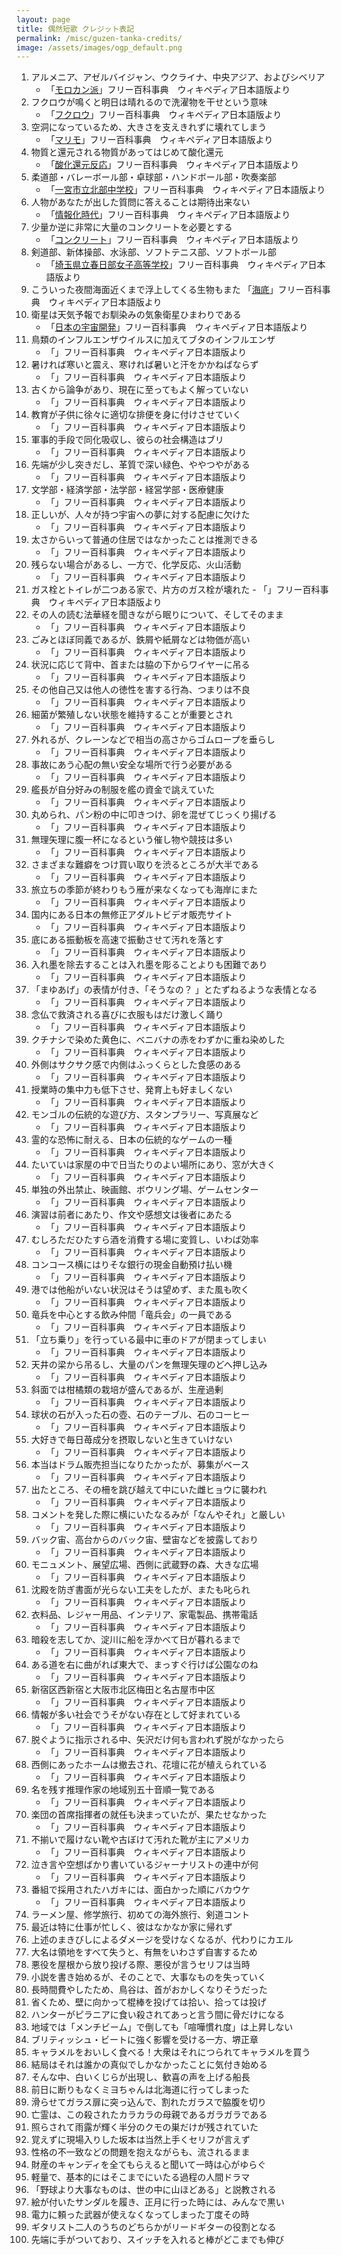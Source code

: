 ```yaml
---
layout: page
title: 偶然短歌 クレジット表記
permalink: /misc/guzen-tanka-credits/
image: /assets/images/ogp_default.png
---
```


1. アルメニア、アゼルバイジャン、ウクライナ、中央アジア、およびシベリア
    - 「[モロカン派](https://ja.wikipedia.org/w/index.php?title=%E3%83%A2%E3%83%AD%E3%82%AB%E3%83%B3%E6%B4%BE&oldid=101315079)」フリー百科事典　ウィキペディア日本語版より
2. フクロウが鳴くと明日は晴れるので洗濯物を干せという意味
    - 「[フクロウ](https://ja.wikipedia.org/w/index.php?title=%E3%83%95%E3%82%AF%E3%83%AD%E3%82%A6&oldid=101570962)」フリー百科事典　ウィキペディア日本語版より
3. 空洞になっているため、大きさを支えきれずに壊れてしまう
    - 「[マリモ](https://ja.wikipedia.org/w/index.php?title=%E3%83%9E%E3%83%AA%E3%83%A2&oldid=100857376)」フリー百科事典　ウィキペディア日本語版より
4. 物質と還元される物質があってはじめて酸化還元
    - 「[酸化還元反応](https://ja.wikipedia.org/w/index.php?title=%E9%85%B8%E5%8C%96%E9%82%84%E5%85%83%E5%8F%8D%E5%BF%9C&oldid=102664116)」フリー百科事典　ウィキペディア日本語版より
5. 柔道部・バレーボール部・卓球部・ハンドボール部・吹奏楽部
    - 「[一宮市立北部中学校](https://ja.wikipedia.org/w/index.php?title=%E4%B8%80%E5%AE%AE%E5%B8%82%E7%AB%8B%E5%8C%97%E9%83%A8%E4%B8%AD%E5%AD%A6%E6%A0%A1&oldid=52497132)」フリー百科事典　ウィキペディア日本語版より
6. 人物があなたが出した質問に答えることは期待出来ない
    - 「[情報化時代](https://ja.wikipedia.org/w/index.php?title=%E6%83%85%E5%A0%B1%E5%8C%96%E6%99%82%E4%BB%A3&oldid=94779536)」フリー百科事典　ウィキペディア日本語版より
7. 少量か逆に非常に大量のコンクリートを必要とする
    - 「[コンクリート](https://ja.wikipedia.org/w/index.php?title=%E3%82%B3%E3%83%B3%E3%82%AF%E3%83%AA%E3%83%BC%E3%83%88&oldid=102306968)」フリー百科事典　ウィキペディア日本語版より
8. 剣道部、新体操部、水泳部、ソフトテニス部、ソフトボール部
    - 「[埼玉県立春日部女子高等学校](https://ja.wikipedia.org/w/index.php?title=%E5%9F%BC%E7%8E%89%E7%9C%8C%E7%AB%8B%E6%98%A5%E6%97%A5%E9%83%A8%E5%A5%B3%E5%AD%90%E9%AB%98%E7%AD%89%E5%AD%A6%E6%A0%A1&oldid=101878595)」フリー百科事典　ウィキペディア日本語版より
9.  こういった夜間海面近くまで浮上してくる生物もまた
    「[海底](https://ja.wikipedia.org/w/index.php?title=%E6%B5%B7%E5%BA%95&oldid=99798750)」フリー百科事典　ウィキペディア日本語版より
10. 衛星は天気予報でお馴染みの気象衛星ひまわりである
    - 「[日本の宇宙開発](https://ja.wikipedia.org/w/index.php?title=%E6%97%A5%E6%9C%AC%E3%81%AE%E5%AE%87%E5%AE%99%E9%96%8B%E7%99%BA&oldid=52705854)」フリー百科事典　ウィキペディア日本語版より
11. 鳥類のインフルエンザウイルスに加えてブタのインフルエンザ
    - 「[]()」フリー百科事典　ウィキペディア日本語版より
12. 暑ければ寒いと震え、寒ければ暑いと汗をかかねばならず
    - 「[]()」フリー百科事典　ウィキペディア日本語版より
13. 古くから論争があり、現在に至ってもよく解っていない
    - 「[]()」フリー百科事典　ウィキペディア日本語版より
14. 教育が子供に徐々に適切な排便を身に付けさせていく
    - 「[]()」フリー百科事典　ウィキペディア日本語版より
15. 軍事的手段で同化吸収し、彼らの社会構造はブリ
    - 「[]()」フリー百科事典　ウィキペディア日本語版より
16. 先端が少し突きだし、革質で深い緑色、ややつやがある
    - 「[]()」フリー百科事典　ウィキペディア日本語版より
17. 文学部・経済学部・法学部・経営学部・医療健康
    - 「[]()」フリー百科事典　ウィキペディア日本語版より
18. 正しいが、人々が持つ宇宙への夢に対する配慮に欠けた
    - 「[]()」フリー百科事典　ウィキペディア日本語版より
19. 太さからいって普通の住居ではなかったことは推測できる
    - 「[]()」フリー百科事典　ウィキペディア日本語版より
20. 残らない場合があるし、一方で、化学反応、火山活動
    - 「[]()」フリー百科事典　ウィキペディア日本語版より
21.  ガス栓とトイレが二つある家で、片方のガス栓が壊れた
    - 「[]()」フリー百科事典　ウィキペディア日本語版より
22. その人の読む法華経を聞きながら眠りについて、そしてそのまま
    - 「[]()」フリー百科事典　ウィキペディア日本語版より
23. ごみとほぼ同義であるが、鉄屑や紙屑などは物価が高い
    - 「[]()」フリー百科事典　ウィキペディア日本語版より
24. 状況に応じて背中、首または脇の下からワイヤーに吊る
    - 「[]()」フリー百科事典　ウィキペディア日本語版より
25. その他自己又は他人の徳性を害する行為、つまりは不良
    - 「[]()」フリー百科事典　ウィキペディア日本語版より
26. 細菌が繁殖しない状態を維持することが重要とされ
    - 「[]()」フリー百科事典　ウィキペディア日本語版より
27. 外れるが、クレーンなどで相当の高さからゴムロープを垂らし
    - 「[]()」フリー百科事典　ウィキペディア日本語版より
28. 事故にあう心配の無い安全な場所で行う必要がある
    - 「[]()」フリー百科事典　ウィキペディア日本語版より
29. 艦長が自分好みの制服を艦の資金で誂えていた
    - 「[]()」フリー百科事典　ウィキペディア日本語版より
30. 丸められ、パン粉の中に叩きつけ、卵を混ぜてじっくり揚げる
    - 「[]()」フリー百科事典　ウィキペディア日本語版より
31. 無理矢理に腹一杯になるという催し物や競技は多い
    - 「[]()」フリー百科事典　ウィキペディア日本語版より
32. さまざまな難癖をつけ買い取りを渋るところが大半である
    - 「[]()」フリー百科事典　ウィキペディア日本語版より
33. 旅立ちの季節が終わりもう雁が来なくなっても海岸にまた
    - 「[]()」フリー百科事典　ウィキペディア日本語版より
34. 国内にある日本の無修正アダルトビデオ販売サイト
    - 「[]()」フリー百科事典　ウィキペディア日本語版より
35. 底にある振動板を高速で振動させて汚れを落とす
    - 「[]()」フリー百科事典　ウィキペディア日本語版より
36. 入れ墨を除去することは入れ墨を彫ることよりも困難であり
    - 「[]()」フリー百科事典　ウィキペディア日本語版より
37. 「まゆあげ」の表情が付き、「そうなの？ 」とたずねるような表情となる
    - 「[]()」フリー百科事典　ウィキペディア日本語版より
38. 念仏で救済される喜びに衣服もはだけ激しく踊り
    - 「[]()」フリー百科事典　ウィキペディア日本語版より
39. クチナシで染めた黄色に、ベニバナの赤をわずかに重ね染めした
    - 「[]()」フリー百科事典　ウィキペディア日本語版より
40. 外側はサクサク感で内側はふっくらとした食感のある
    - 「[]()」フリー百科事典　ウィキペディア日本語版より
41. 授業時の集中力も低下させ、発育上も好ましくない
    - 「[]()」フリー百科事典　ウィキペディア日本語版より
42. モンゴルの伝統的な遊び方、スタンプラリー、写真展など
    - 「[]()」フリー百科事典　ウィキペディア日本語版より
43. 霊的な恐怖に耐える、日本の伝統的なゲームの一種
    - 「[]()」フリー百科事典　ウィキペディア日本語版より
44. たいていは家屋の中で日当たりのよい場所にあり、窓が大きく
    - 「[]()」フリー百科事典　ウィキペディア日本語版より
45. 単独の外出禁止、映画館、ボウリング場、ゲームセンター
    - 「[]()」フリー百科事典　ウィキペディア日本語版より
46. 演習は前者にあたり、作文や感想文は後者にあたる
    - 「[]()」フリー百科事典　ウィキペディア日本語版より
47. むしろただひたすら酒を消費する場に変質し、いわば効率
    - 「[]()」フリー百科事典　ウィキペディア日本語版より
48. コンコース横にはりそな銀行の現金自動預け払い機
    - 「[]()」フリー百科事典　ウィキペディア日本語版より
49. 港では他船がいない状況はそうは望めず、また風も吹く
    - 「[]()」フリー百科事典　ウィキペディア日本語版より
50. 竜兵を中心とする飲み仲間「竜兵会」の一員である
    - 「[]()」フリー百科事典　ウィキペディア日本語版より
51. 「立ち乗り」を行っている最中に車のドアが閉まってしまい
    - 「[]()」フリー百科事典　ウィキペディア日本語版より
52. 天井の梁から吊るし、大量のパンを無理矢理のどへ押し込み
    - 「[]()」フリー百科事典　ウィキペディア日本語版より
53. 斜面では柑橘類の栽培が盛んであるが、生産過剰
    - 「[]()」フリー百科事典　ウィキペディア日本語版より
54. 球状の石が入った石の壺、石のテーブル、石のコーヒー
    - 「[]()」フリー百科事典　ウィキペディア日本語版より
55. 大好きで毎日苺成分を摂取しないと生きていけない
    - 「[]()」フリー百科事典　ウィキペディア日本語版より
56. 本当はドラム販売担当になりたかったが、募集がベース
    - 「[]()」フリー百科事典　ウィキペディア日本語版より
57. 出たところ、その柵を跳び越えて中にいた雌ヒョウに襲われ
    - 「[]()」フリー百科事典　ウィキペディア日本語版より
58. コメントを発した際に横にいたなるみが「なんやそれ」と厳しい
    - 「[]()」フリー百科事典　ウィキペディア日本語版より
59. バック宙、高台からのバック宙、壁宙などを披露しており
    - 「[]()」フリー百科事典　ウィキペディア日本語版より
60. モニュメント、展望広場、西側に武蔵野の森、大きな広場
    - 「[]()」フリー百科事典　ウィキペディア日本語版より
61. 沈殿を防ぎ書面が光らない工夫をしたが、またも叱られ
    - 「[]()」フリー百科事典　ウィキペディア日本語版より
62. 衣料品、レジャー用品、インテリア、家電製品、携帯電話
    - 「[]()」フリー百科事典　ウィキペディア日本語版より
63. 暗殺を志してか、淀川に船を浮かべて日が暮れるまで
    - 「[]()」フリー百科事典　ウィキペディア日本語版より
64. ある道を右に曲がれば東大で、まっすぐ行けば公園なのね
    - 「[]()」フリー百科事典　ウィキペディア日本語版より
65. 新宿区西新宿と大阪市北区梅田と名古屋市中区
    - 「[]()」フリー百科事典　ウィキペディア日本語版より
66. 情報が多い社会でうそがない存在として好まれている
    - 「[]()」フリー百科事典　ウィキペディア日本語版より
67. 脱ぐように指示される中、矢沢だけ何も言われず脱がなかったら
    - 「[]()」フリー百科事典　ウィキペディア日本語版より
68. 西側にあったホームは撤去され、花壇に花が植えられている
    - 「[]()」フリー百科事典　ウィキペディア日本語版より
69. 名を残す推理作家の地域別五十音順一覧である
    - 「[]()」フリー百科事典　ウィキペディア日本語版より
70. 楽団の首席指揮者の就任も決まっていたが、果たせなかった
    - 「[]()」フリー百科事典　ウィキペディア日本語版より
71. 不揃いで履けない靴や古ぼけて汚れた靴が主にアメリカ
    - 「[]()」フリー百科事典　ウィキペディア日本語版より
72. 泣き言や空想ばかり書いているジャーナリストの連中が何
    - 「[]()」フリー百科事典　ウィキペディア日本語版より
73. 番組で採用されたハガキには、面白かった順にバカウケ
    - 「[]()」フリー百科事典　ウィキペディア日本語版より
74. ラーメン屋、修学旅行、初めての海外旅行、剣道コント
75. 最近は特に仕事が忙しく、彼はなかなか家に帰れず
76. 上述のまきびしによるダメージを受けなくなるが、代わりにカエル
77. 大名は領地をすべて失うと、有無をいわさず自害するため
78. 悪役を屋根から放り投げる際、悪役が言うセリフは当時
79. 小説を書き始めるが、そのことで、大事なものを失っていく
80. 長時間費やしたため、鳥谷は、首がおかしくなりそうだった
81. 省くため、壁に向かって棍棒を投げては拾い、拾っては投げ
82. ハンターがピラニアに食い殺されてあっと言う間に骨だけになる
83. 地域では「メンチビーム」で倒しても「喧嘩慣れ度」は上昇しない
84. ブリティッシュ・ビートに強く影響を受ける一方、堺正章
85. キャラメルをおいしく食べる！大衆はそれにつられてキャラメルを買う
86. 結局はそれは誰かの真似でしかなかったことに気付き始める
87. そんな中、白いくじらが出現し、歓喜の声を上げる船長
88. 前日に断りもなくミヨちゃんは北海道に行ってしまった
89. 滑らせてガラス扉に突っ込んで、割れたガラスで脇腹を切り
90. 亡霊は、この殺されたカラカラの母親であるガラガラである
91. 照らされて雨露が輝く半分のクモの巣だけが残されていた
92. 覚えずに現場入りした坂本は当然上手くセリフが言えず
93. 性格の不一致などの問題を抱えながらも、流されるまま
94. 財産のキャンディを全てもらえると聞いて一時は心がゆらぐ
95. 軽量で、基本的にはそこまでにいたる過程の人間ドラマ
96. 「野球より大事なものは、世の中に山ほどある」と説教される
97. 絵が付いたサンダルを履き、正月に行った時には、みんなで黒い
98. 電力に頼った武器が使えなくなってしまった丁度その時
99. ギタリスト二人のうちのどちらかがリードギターの役割となる
100. 先端に手がついており、スイッチを入れると棒がどこまでも伸び
